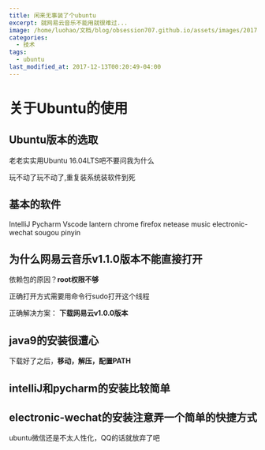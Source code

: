 ```yaml
---
title: 闲来无事装了个ubuntu
excerpt: 就网易云音乐不能用就很难过...
image: /home/luohao/文档/blog/obsession707.github.io/assets/images/2017-12-19 08-17-53.png
categories:
  - 技术
tags:
  - ubuntu
last_modified_at: 2017-12-13T00:20:49-04:00
---
```

# 关于Ubuntu的使用

## Ubuntu版本的选取

老老实实用Ubuntu 16.04LTS吧不要问我为什么

玩不动了玩不动了,重复装系统装软件到死

## 基本的软件

  IntelliJ
  Pycharm
  Vscode
  lantern
  chrome
  firefox
  netease music
  electronic-wechat
  sougou pinyin

## 为什么网易云音乐v1.1.0版本不能直接打开

依赖包的原因？**root权限不够**

正确打开方式需要用命令行sudo打开这个线程

正确解决方案： **下载网易云v1.0.0版本**

## java9的安装很遭心

下载好了之后，**移动，解压，配置PATH**

## intelliJ和pycharm的安装比较简单

## electronic-wechat的安装注意弄一个简单的快捷方式

ubuntu微信还是不太人性化，QQ的话就放弃了吧
